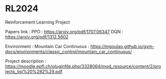 # RL2024
Reinforcement Learning Project 

Papers link :
PPO : https://arxiv.org/pdf/1707.06347
DQN : https://arxiv.org/pdf/1312.5602

Environment :
Mountain Car Continuous : https://mgoulao.github.io/gym-docs/environments/classic_control/mountain_car_continuous/

Project description : https://moodle.epfl.ch/pluginfile.php/3328064/mod_resource/content/2/projects_list%20%282%29.pdf
